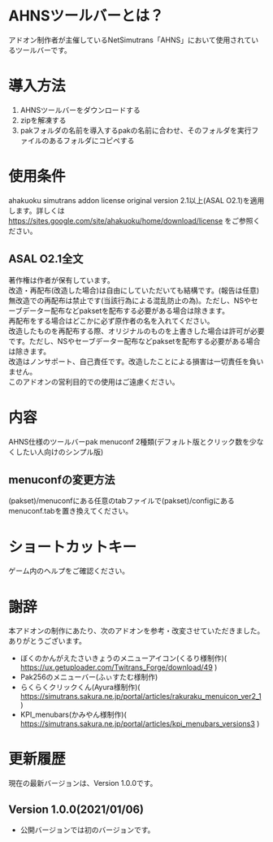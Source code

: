 # AHNSツールバーとは？
アドオン制作者が主催しているNetSimutrans「AHNS」において使用されているツールバーです。

# 導入方法
1. AHNSツールバーをダウンロードする
1. zipを解凍する
1. pakフォルダの名前を導入するpakの名前に合わせ、そのフォルダを実行ファイルのあるフォルダにコピペする

# 使用条件
ahakuoku simutrans addon license original version 2.1以上(ASAL O2.1)を適用します。詳しくは https://sites.google.com/site/ahakuoku/home/download/license をご参照ください。

## ASAL O2.1全文
著作権は作者が保有しています。  
改造・再配布(改造した場合)は自由にしていただいても結構です。(報告は任意)  
無改造での再配布は禁止です(当該行為による混乱防止の為)。ただし、NSやセーブデーター配布などpaksetを配布する必要がある場合は除きます。  
再配布をする場合はどこかに必ず原作者の名を入れてください。  
改造したものを再配布する際、オリジナルのものを上書きした場合は許可が必要です。ただし、NSやセーブデーター配布などpaksetを配布する必要がある場合は除きます。  
改造はノンサポート、自己責任です。改造したことによる損害は一切責任を負いません。  
このアドオンの営利目的での使用はご遠慮ください。

# 内容
AHNS仕様のツールバーpak
menuconf 2種類(デフォルト版とクリック数を少なくしたい人向けのシンプル版)

## menuconfの変更方法
(pakset)/menuconfにある任意のtabファイルで(pakset)/configにあるmenuconf.tabを置き換えてください。

# ショートカットキー
ゲーム内のヘルプをご確認ください。

# 謝辞
本アドオンの制作にあたり、次のアドオンを参考・改変させていただきました。ありがとうございます。
- ぼくのかんがえたさいきょうのメニューアイコン(くるり様制作)( https://ux.getuploader.com/Twitrans_Forge/download/49 )
- Pak256のメニューバー(ふぃすたむ様制作)
- らくらくクリックくん(Ayura様制作)( https://simutrans.sakura.ne.jp/portal/articles/rakuraku_menuicon_ver2_1 )
- KPI_menubars(かみやん様制作)( https://simutrans.sakura.ne.jp/portal/articles/kpi_menubars_versions3 )

# 更新履歴
現在の最新バージョンは、Version 1.0.0です。

<!-- ## Version 1.1.0(2021/02/19)
- 複数のショートカットキーを追加しました。
- マップ編集ツールが公共事業以外でも使用できるようにしました。
- 飛行機ツールの一部機能が使用できない問題を修正しました。
- 軽便鉄道の一部機能が使用できない問題を修正しました。 -->

## Version 1.0.0(2021/01/06)
- 公開バージョンでは初のバージョンです。